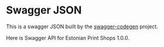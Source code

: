 # Swagger JSON
This is a swagger JSON built by the [swagger-codegen](https://github.com/swagger-api/swagger-codegen) project.

Here is Swagger API for Estonian Print Shops 1.0.0. 
